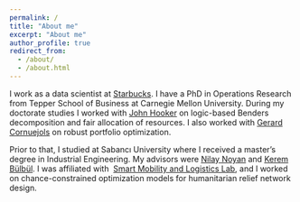 ```yaml
---
permalink: /
title: "About me"
excerpt: "About me"
author_profile: true
redirect_from: 
  - /about/
  - /about.html
---
```


I work as a data scientist at [Starbucks](https://www.starbucks.com/).
I have a PhD in Operations Research from Tepper School of Business at Carnegie Mellon University. 
During my doctorate studies I worked with [John Hooker](http://public.tepper.cmu.edu/jnh/) on logic-based Benders decomposition and fair allocation of resources. 
I also worked with [Gerard Cornuejols](http://www.andrew.cmu.edu/user/gc0v/) on robust portfolio optimization. 

Prior to that, I studied at Sabancı University where I received a master’s degree in Industrial Engineering. 
My advisors were [Nilay Noyan](https://www.linkedin.com/in/nilaynoyan) and [Kerem Bülbül](https://www.linkedin.com/in/bulbulkerem). 
I was affiliated with  [Smart Mobility and Logistics Lab](http://sml.sabanciuniv.edu/), 
and I worked on chance-constrained optimization models for humanitarian relief network design.

